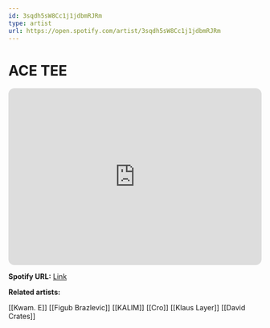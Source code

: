 ```yaml
---
id: 3sqdh5sW8Cc1j1jdbmRJRm
type: artist
url: https://open.spotify.com/artist/3sqdh5sW8Cc1j1jdbmRJRm
---
```

# ACE TEE

<iframe style="border-radius:12px" src="https://open.spotify.com/embed/artist/3sqdh5sW8Cc1j1jdbmRJRm" width="100%" height="352" frameBorder="0" allowfullscreen="" allow="autoplay; clipboard-write; encrypted-media; fullscreen; picture-in-picture" loading="lazy"></iframe>

**Spotify URL:** [Link](https://open.spotify.com/artist/3sqdh5sW8Cc1j1jdbmRJRm)

**Related artists:**

[[Kwam. E]]
[[Figub Brazlevic]]
[[KALIM]]
[[Cro]]
[[Klaus Layer]]
[[David Crates]]
